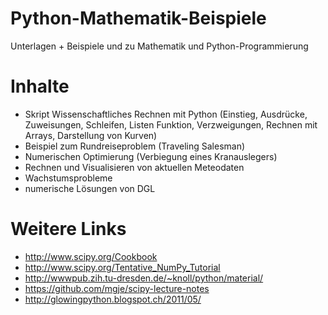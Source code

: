 Python-Mathematik-Beispiele
===========================

Unterlagen + Beispiele und zu Mathematik und Python-Programmierung 

Inhalte
=======
- Skript Wissenschaftliches Rechnen mit Python
(Einstieg, Ausdrücke, Zuweisungen, Schleifen, Listen
Funktion, Verzweigungen, Rechnen mit Arrays, Darstellung von
Kurven)
- Beispiel zum Rundreiseproblem (Traveling Salesman)
- Numerischen Optimierung (Verbiegung eines Kranauslegers)
- Rechnen und Visualisieren von aktuellen Meteodaten 
- Wachstumsprobleme
- numerische Lösungen von DGL  


Weitere Links
=============
- http://www.scipy.org/Cookbook
- http://www.scipy.org/Tentative_NumPy_Tutorial
- http://wwwpub.zih.tu-dresden.de/~knoll/python/material/
- https://github.com/mgje/scipy-lecture-notes
- http://glowingpython.blogspot.ch/2011/05/ 
